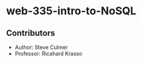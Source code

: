 <h1>web-335-intro-to-NoSQL</h1>
<h2>Contributors</h2>
<ul>
  <li>Author:  Steve Culmer</li>
  <li>Professor:  Ricahard Krasso</li>
</ul>

